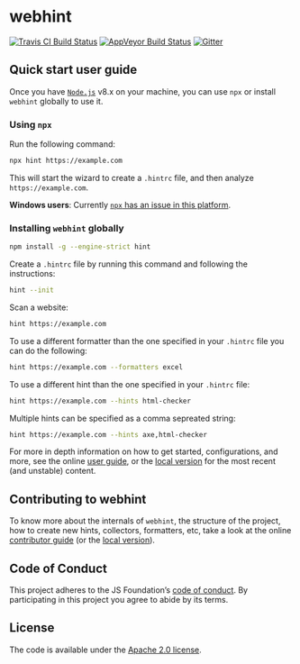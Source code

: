 # webhint

<!-- markdownlint-disable MD013 MD033 -->

<a href="https://travis-ci.org/webhintio/hint"><img src="https://travis-ci.org/webhintio/hint.svg?branch=master" alt="Travis CI Build Status"></a> <a href="https://ci.appveyor.com/project/NellieTheNarwhal/hint"><img src="https://ci.appveyor.com/api/projects/status/8rkglhr41pwao9pd?svg=true" alt="AppVeyor Build Status"></a> <a href="https://gitter.im/webhintio/Lobby"><img src="https://badges.gitter.im/Join%20Chat.svg" alt="Gitter"></a>

<!-- markdownlint-enable -->

## Quick start user guide

Once you have [`Node.js`](https://nodejs.org/en/download/current/)
v8.x on your machine, you can use `npx` or install `webhint` globally
to use it.

### Using `npx`

Run the following command:

```bash
npx hint https://example.com
```

This will start the wizard to create a `.hintrc` file, and then
analyze `https://example.com`.

**Windows users**: Currently [`npx` has an issue in this
platform](https://github.com/npm/npm/issues/17869).

### Installing `webhint` globally

```bash
npm install -g --engine-strict hint
```

Create a `.hintrc` file by running this command and following the
instructions:

```bash
hint --init
```

Scan a website:

```bash
hint https://example.com
```

To use a different formatter than the one specified in your `.hintrc` file
 you can do the following:

```bash
hint https://example.com --formatters excel
```

To use a different hint than the one specified in your `.hintrc` file:

```bash
hint https://example.com --hints html-checker
```

Multiple hints can be specified as a comma sepreated string:

```bash
hint https://example.com --hints axe,html-checker
```

For more in depth information on how to get started, configurations,
and more, see the online [user guide](https://webhint.io/docs/user-guide/),
or the [local version](./packages/hint/docs/user-guide/index.md)
for the most recent (and unstable) content.

## Contributing to webhint

To know more about the internals of `webhint`, the structure of the
project, how to create new hints, collectors, formatters, etc, take a
look at the online [contributor
guide](https://webhint.io/docs/contributor-guide/) (or the [local
version](./packages/hint/docs/contributor-guide/index.md)).

## Code of Conduct

This project adheres to the JS Foundation’s [code of
conduct](https://js.foundation/community/code-of-conduct).
By participating in this project you agree to abide by its terms.

## License

The code is available under the [Apache 2.0 license](LICENSE.txt).
